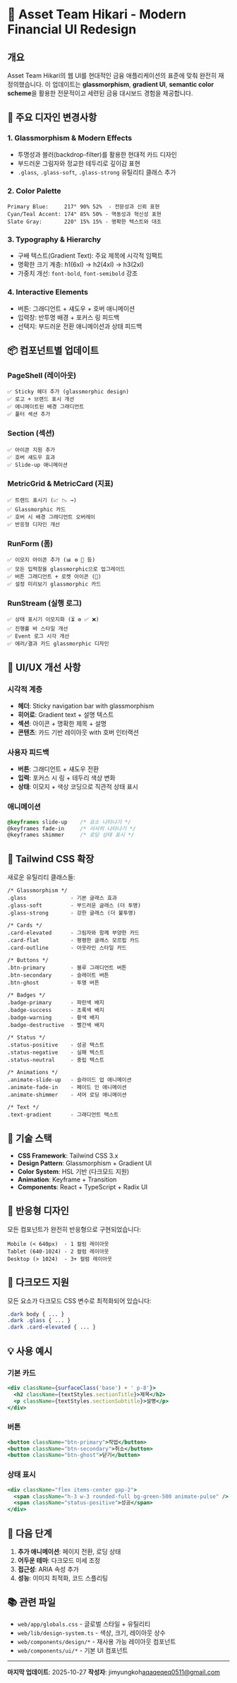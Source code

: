 <!-- ============================================================
Modified: See CHANGELOG.md for complete modification history
Last Updated: 2025-10-26
Modified By: jimyungkoh<aqaqeqeq0511@gmail.com>
============================================================ -->

# 🎨 Asset Team Hikari - Modern Financial UI Redesign

## 개요

Asset Team Hikari의 웹 UI를 현대적인 금융 애플리케이션의 표준에 맞춰 완전히 재정의했습니다. 이 업데이트는 **glassmorphism**, **gradient UI**, **semantic color scheme**을 활용한 전문적이고 세련된 금융 대시보드 경험을 제공합니다.

## 🌟 주요 디자인 변경사항

### 1. **Glassmorphism & Modern Effects**
- 투명성과 블러(backdrop-filter)를 활용한 현대적 카드 디자인
- 부드러운 그림자와 정교한 테두리로 깊이감 표현
- `.glass`, `.glass-soft`, `.glass-strong` 유틸리티 클래스 추가

### 2. **Color Palette**
```
Primary Blue:     217° 90% 52%  - 전문성과 신뢰 표현
Cyan/Teal Accent: 174° 85% 50% - 역동성과 혁신성 표현
Slate Gray:       220° 15% 15% - 명확한 텍스트와 대조
```

### 3. **Typography & Hierarchy**
- 구배 텍스트(Gradient Text): 주요 제목에 시각적 임팩트
- 명확한 크기 계층: h1(6xl) → h2(4xl) → h3(2xl)
- 가중치 개선: `font-bold`, `font-semibold` 강조

### 4. **Interactive Elements**
- 버튼: 그래디언트 + 섀도우 + 호버 애니메이션
- 입력창: 반투명 배경 + 포커스 링 피드백
- 선택지: 부드러운 전환 애니메이션과 상태 피드백

## 📦 컴포넌트별 업데이트

### PageShell (레이아웃)
```
✅ Sticky 헤더 추가 (glassmorphic design)
✅ 로고 + 브랜드 표시 개선
✅ 애니메이트된 배경 그래디언트
✅ 풀터 섹션 추가
```

### Section (섹션)
```
✅ 아이콘 지원 추가
✅ 호버 섀도우 효과
✅ Slide-up 애니메이션
```

### MetricGrid & MetricCard (지표)
```
✅ 트렌드 표시기 (📈 📉 →)
✅ Glassmorphic 카드
✅ 호버 시 배경 그래디언트 오버레이
✅ 반응형 디자인 개선
```

### RunForm (폼)
```
✅ 이모지 아이콘 추가 (📊 ⚙️ 🔧 등)
✅ 모든 입력창을 glassmorphic으로 업그레이드
✅ 버튼 그래디언트 + 로켓 아이콘 (🚀)
✅ 설정 미리보기 glassmorphic 카드
```

### RunStream (실행 로그)
```
✅ 상태 표시기 이모지화 (⏳ ⚙️ ✅ ❌)
✅ 진행률 바 스타일 개선
✅ Event 로그 시각 개선
✅ 에러/결과 카드 glassmorphic 디자인
```

## 🎯 UI/UX 개선 사항

### 시각적 계층
- **헤더**: Sticky navigation bar with glassmorphism
- **히어로**: Gradient text + 설명 텍스트
- **섹션**: 아이콘 + 명확한 제목 + 설명
- **콘텐츠**: 카드 기반 레이아웃 with 호버 인터랙션

### 사용자 피드백
- **버튼**: 그래디언트 + 섀도우 전환
- **입력**: 포커스 시 링 + 테두리 색상 변화
- **상태**: 이모지 + 색상 코딩으로 직관적 상태 표시

### 애니메이션
```css
@keyframes slide-up    /* 요소 나타나기 */
@keyframes fade-in     /* 서서히 나타나기 */
@keyframes shimmer     /* 로딩 상태 표시 */
```

## 🎨 Tailwind CSS 확장

새로운 유틸리티 클래스들:

```tailwind
/* Glassmorphism */
.glass              - 기본 글래스 효과
.glass-soft         - 부드러운 글래스 (더 투명)
.glass-strong       - 강한 글래스 (더 불투명)

/* Cards */
.card-elevated      - 그림자와 함께 부양한 카드
.card-flat          - 평평한 글래스 모르핍 카드
.card-outline       - 아웃라인 스타일 카드

/* Buttons */
.btn-primary        - 블루 그래디언트 버튼
.btn-secondary      - 슬레이트 버튼
.btn-ghost          - 투명 버튼

/* Badges */
.badge-primary      - 파란색 배지
.badge-success      - 초록색 배지
.badge-warning      - 황색 배지
.badge-destructive  - 빨간색 배지

/* Status */
.status-positive    - 성공 텍스트
.status-negative    - 실패 텍스트
.status-neutral     - 중립 텍스트

/* Animations */
.animate-slide-up   - 슬라이드 업 애니메이션
.animate-fade-in    - 페이드 인 애니메이션
.animate-shimmer    - 셔머 로딩 애니메이션

/* Text */
.text-gradient      - 그래디언트 텍스트
```

## 🔧 기술 스택

- **CSS Framework**: Tailwind CSS 3.x
- **Design Pattern**: Glassmorphism + Gradient UI
- **Color System**: HSL 기반 (다크모드 지원)
- **Animation**: Keyframe + Transition
- **Components**: React + TypeScript + Radix UI

## 📱 반응형 디자인

모든 컴포넌트가 완전히 반응형으로 구현되었습니다:

```
Mobile (< 640px)  - 1 컬럼 레이아웃
Tablet (640-1024) - 2 컬럼 레이아웃
Desktop (> 1024)  - 3+ 컬럼 레이아웃
```

## 🌙 다크모드 지원

모든 요소가 다크모드 CSS 변수로 최적화되어 있습니다:

```css
.dark body { ... }
.dark .glass { ... }
.dark .card-elevated { ... }
```

## 💡 사용 예시

### 기본 카드
```jsx
<div className={surfaceClass('base') + ' p-8'}>
  <h2 className={textStyles.sectionTitle}>제목</h2>
  <p className={textStyles.sectionSubtitle}>설명</p>
</div>
```

### 버튼
```jsx
<button className="btn-primary">작업</button>
<button className="btn-secondary">취소</button>
<button className="btn-ghost">닫기</button>
```

### 상태 표시
```jsx
<div className="flex items-center gap-2">
  <span className="h-3 w-3 rounded-full bg-green-500 animate-pulse" />
  <span className="status-positive">성공</span>
</div>
```

## 🎯 다음 단계

1. **추가 애니메이션**: 페이지 전환, 로딩 상태
2. **어두운 테마**: 다크모드 미세 조정
3. **접근성**: ARIA 속성 추가
4. **성능**: 이미지 최적화, 코드 스플리팅

## 📚 관련 파일

- `web/app/globals.css` - 글로벌 스타일 + 유틸리티
- `web/lib/design-system.ts` - 색상, 크기, 레이아웃 상수
- `web/components/design/*` - 재사용 가능 레이아웃 컴포넌트
- `web/components/ui/*` - 기본 UI 컴포넌트

---

**마지막 업데이트**: 2025-10-27
**작성자**: jimyungkoh<aqaqeqeq0511@gmail.com>
